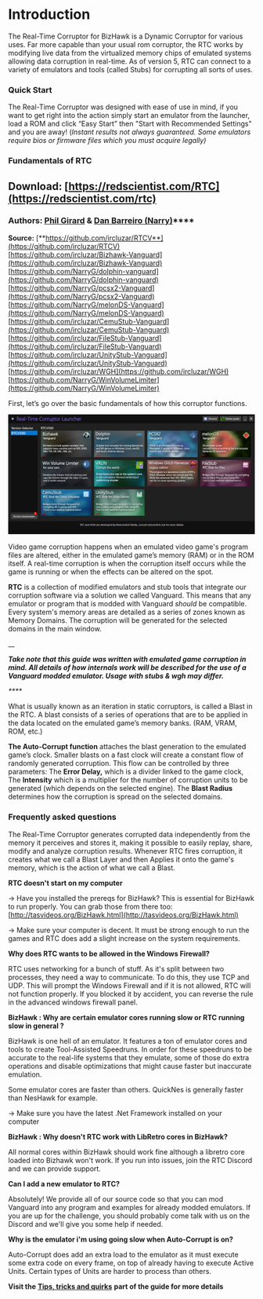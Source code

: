 # Introduction

The Real-Time Corruptor for BizHawk is a Dynamic Corruptor for various uses. Far more capable than your usual rom corruptor, the RTC works by modifying live data from the virtualized memory chips of emulated systems allowing data corruption in real-time. As of version 5, RTC can connect to a variety of emulators and tools \(called Stubs\) for corrupting all sorts of uses.

### Quick Start

The Real-Time Corruptor was designed with ease of use in mind, if you want to get right into the action simply start an emulator from the launcher, load a ROM and click “Easy Start” then "Start with Recommended Settings" and you are away! \(_Instant results not always guaranteed. Some emulators require bios or firmware files which you must acquire legally\)_

### Fundamentals of RTC

## Download: [https://redscientist.com/RTC](https://redscientist.com/rtc)

### **Authors:** [**Phil Girard**](http://redscientist.com/) **&** [**Dan Barreiro \(Narry\)**](https://narry.land/)\*\*\*\*

**Source:** [**https://github.com/ircluzar/RTCV**](https://github.com/ircluzar/RTCV)  
[https://github.com/ircluzar/Bizhawk-Vanguard](https://github.com/ircluzar/Bizhawk-Vanguard)  
[https://github.com/NarryG/dolphin-vanguard](https://github.com/NarryG/dolphin-vanguard)  
[https://github.com/NarryG/pcsx2-Vanguard](https://github.com/NarryG/pcsx2-Vanguard)  
[https://github.com/NarryG/melonDS-Vanguard](https://github.com/NarryG/melonDS-Vanguard)  
[https://github.com/ircluzar/CemuStub-Vanguard](https://github.com/ircluzar/CemuStub-Vanguard)  
[https://github.com/ircluzar/FileStub-Vanguard](https://github.com/ircluzar/FileStub-Vanguard)  
[https://github.com/ircluzar/UnityStub-Vanguard](https://github.com/ircluzar/UnityStub-Vanguard)  
[https://github.com/ircluzar/WGH](https://github.com/ircluzar/WGH)  
[https://github.com/NarryG/WinVolumeLimiter](https://github.com/NarryG/WinVolumeLimiter)

First, let’s go over the basic fundamentals of how this corruptor functions.

![Modded emulators, stubs and extra stuff can be downloaded from the RTC Launcher](../../.gitbook/assets/image%20%2825%29.png)

Video game corruption happens when an emulated video game's program files are altered, either in the emulated game’s memory \(RAM\) or in the ROM itself. A real-time corruption is when the corruption itself occurs while the game is running or when the effects can be altered on the spot.

**RTC** is a collection of modified emulators and stub tools that integrate our corruption software via a solution we called Vanguard. This means that any emulator or program that is modded with Vanguard _should_ be compatible. Every system's memory areas are detailed as a series of zones known as Memory Domains. The corruption will be generated for the selected domains in the main window. 

\_\_

_**Take note that this guide was written with emulated game corruption in mind. All details of how internals work will be described for the use of a Vanguard modded emulator. Usage with stubs & wgh may differ.**_

_\*\*\*\*_

What is usually known as an iteration in static corruptors, is called a Blast in the RTC. A blast consists of a series of operations that are to be applied in the data located on the emulated game’s memory banks. \(RAM, VRAM, ROM, etc.\)

**The Auto-Corrupt function** attaches the blast generation to the emulated game’s clock. Smaller blasts on a fast clock will create a constant flow of randomly generated corruption. This flow can be controlled by three parameters: The **Error Delay,** which is a divider linked to the game clock, The **Intensity** which is a multiplier for the number of corruption units to be generated \(which depends on the selected engine\). The **Blast Radius** determines how the corruption is spread on the selected domains.

### Frequently asked questions

The Real-Time Corruptor generates corrupted data independently from the memory it perceives and stores it, making it possible to easily replay, share, modify and analyze corruption results. Whenever RTC fires corruption, it creates what we call a Blast Layer and then Applies it onto the game's memory, which is the action of what we call a Blast.

**RTC doesn't start on my computer**

-&gt; Have you installed the prereqs for BizHawk? This is essential for BizHawk to run properly. You can grab those from there too: [http://tasvideos.org/BizHawk.html](http://tasvideos.org/BizHawk.html)

-&gt; Make sure your computer is decent. It must be strong enough to run the games and RTC does add a slight increase on the system requirements.

 **Why does RTC wants to be allowed in the Windows Firewall?**



RTC uses networking for a bunch of stuff. As it's split between two processes, they need a way to communicate. To do this, they use TCP and UDP. This will prompt the Windows Firewall and if it is not allowed, RTC will not function properly. If you blocked it by accident, you can reverse the rule in the advanced windows firewall panel.

 **BizHawk : Why are certain emulator cores running slow or RTC running slow in general ?**

BizHawk is one hell of an emulator. It features a ton of emulator cores and tools to create Tool-Assisted Speedruns. In order for these speedruns to be accurate to the real-life systems that they emulate, some of those do extra operations and disable optimizations that might cause faster but inaccurate emulation.

Some emulator cores are faster than others. QuickNes is generally faster than NesHawk for example.

-&gt; Make sure you have the latest .Net Framework installed on your computer

**BizHawk : Why doesn't RTC work with LibRetro cores in BizHawk?**

All normal cores within BizHawk should work fine although a libretro core loaded into Bizhawk won't work. If you run into issues, join the RTC Discord and we can provide support.

**Can I add a new emulator to RTC?**

Absolutely! We provide all of our source code so that you can mod Vanguard into any program and examples for already modded emulators. If you are up for the challenge, you should probably come talk with us on the Discord and we'll give you some help if needed.

**Why is the emulator i'm using going slow when Auto-Corrupt is on?**

Auto-Corrupt does add an extra load to the emulator as it must execute some extra code on every frame, on top of already having to execute Active Units. Certain types of Units are harder to process than others.

**Visit the** [**Tips, tricks and quirks**](https://corrupt.wiki/corruptors/rtc-real-time-corruptor/4.html) **part of the guide for more details**

